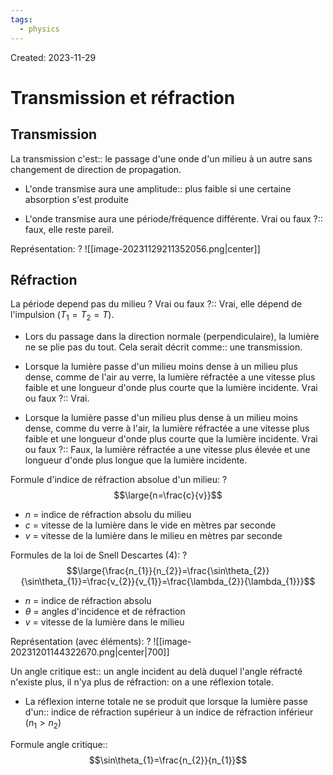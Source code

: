 ```yaml
---
tags:
  - physics
---
```

Created: 2023-11-29

# Transmission et réfraction
## Transmission
La transmission c'est:: le passage d'une onde d'un milieu à un autre sans changement de direction de propagation.
<!--SR:!2024-03-02,37,170-->
- L'onde transmise aura une amplitude:: plus faible si une certaine absorption s'est produite
<!--SR:!2024-02-23,52,250-->
- L'onde transmise aura une période/fréquence différente. Vrai ou faux ?:: faux, elle reste pareil.
<!--SR:!2024-04-09,76,241-->

Représentation:
?
![[image-20231129211352056.png|center]]
<!--SR:!2024-03-02,57,250-->

## Réfraction
La période depend pas du milieu ? Vrai ou faux ?:: Vrai, elle dépend de l'impulsion ($T_{1}=T_{2}=T$).
<!--SR:!2024-03-29,60,210-->
- Lors du passage dans la direction normale (perpendiculaire), la lumière ne se plie pas du tout. Cela serait décrit comme:: une transmission.
<!--SR:!2024-02-22,36,210-->
- Lorsque la lumière passe d'un milieu moins dense à un milieu plus dense, comme de l'air au verre, la lumière réfractée a une vitesse plus faible et une longueur d'onde plus courte que la lumière incidente. Vrai ou faux ?:: Vrai.
<!--SR:!2024-03-09,62,250-->
- Lorsque la lumière passe d'un milieu plus dense à un milieu moins dense, comme du verre à l'air, la lumière réfractée a une vitesse plus faible et une longueur d'onde plus courte que la lumière incidente. Vrai ou faux ?:: Faux, la lumière réfractée a une vitesse plus élevée et une longueur d'onde plus longue que la lumière incidente.
<!--SR:!2024-06-05,114,250-->


Formule d'indice de réfraction absolue d'un milieu:
?
$$\large{n=\frac{c}{v}}$$
- $n$ = indice de réfraction absolu du milieu
- $c$ = vitesse de la lumière dans le vide en mètres par seconde
- $v$ = vitesse de la lumière dans le milieu en mètres par seconde
<!--SR:!2024-04-28,70,230-->

Formules de la loi de Snell Descartes (4):
?
$$\large{\frac{n_{1}}{n_{2}}=\frac{\sin\theta_{2}}{\sin\theta_{1}}=\frac{v_{2}}{v_{1}}=\frac{\lambda_{2}}{\lambda_{1}}}$$
- $n$ = indice de réfraction absolu
- $\theta$ = angles d'incidence et de réfraction
- $v$ = vitesse de la lumière dans le milieu
<!--SR:!2024-05-09,85,210-->

Représentation (avec éléments):
?
![[image-20231201144322670.png|center|700]]
<!--SR:!2024-04-12,61,230-->

Un angle critique est:: un angle incident au delà duquel l'angle réfracté n'existe plus, il n'ya plus de réfraction: on a une réflexion totale.
<!--SR:!2024-05-28,97,223-->
- La réflexion interne totale ne se produit que lorsque la lumière passe d'un:: indice de réfraction supérieur à un indice de réfraction inférieur ($n_{1}>n_{2}$)
<!--SR:!2024-04-22,83,241-->

Formule angle critique::$$\sin\theta_{1}=\frac{n_{2}}{n_{1}}$$
<!--SR:!2024-04-20,78,239-->


